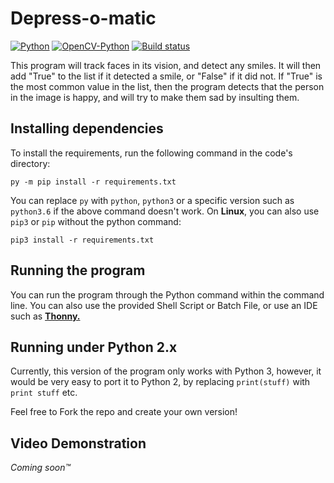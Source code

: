 ﻿# Depress-o-matic
[![Python](https://img.shields.io/badge/Python-3.x-blue.svg)](https://python.org/)
[![OpenCV-Python](https://img.shields.io/pypi/v/opencv-python.svg)](https://pypi.python.org/pypi/opencv-python/)
[![Build status](https://ci.appveyor.com/api/projects/status/gumr5rg9y2tprb0d?svg=true)](https://ci.appveyor.com/project/iCrazyBlaze/smile-detection)

This program will track faces in its vision, and detect any smiles. It will then add "True" to the list if it detected a smile, or "False" if it did not.
If "True" is the most common value in the list, then the program detects that the person in the image is happy, and will try to make them sad by insulting them.

## Installing dependencies
To install the requirements, run the following command in the code's directory:

```
py -m pip install -r requirements.txt
```
You can replace `py` with `python`, `python3` or a specific version such as `python3.6` if the above command doesn't work.
On **Linux**, you can also use `pip3` or `pip` without the python command:

```
pip3 install -r requirements.txt
```

## Running the program
You can run the program through the Python command within the command line. You can also use the provided Shell Script or Batch File, or use an IDE such as **[Thonny.](https://thonny.org/)**

## Running under Python 2.x
Currently, this version of the program only works with Python 3, however, it would be very easy to port it to Python 2, by replacing `print(stuff)` with `print stuff` etc.

Feel free to Fork the repo and create your own version!

## Video Demonstration
*Coming soon™*
